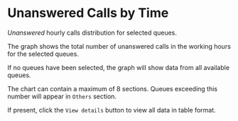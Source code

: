 # Unanswered Calls by Time

*Unanswered* hourly calls distribution for selected queues.

The graph shows the total number of unanswered calls in the working hours for the 
selected queues.

If no queues have been selected, the graph will show data from all available queues.

The chart can contain a maximum of 8 sections. Queues exceeding this number
will appear in ``Others`` section.

If present, click the ``View details`` button to view all data
in table format.
